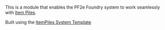 This is a module that enables the PF2e Foundry system to work seamlessly with [Item Piles](https://foundryvtt.com/packages/item-piles).

Built using the [ItemPiles System Template](https://github.com/fantasycalendar/FoundryVTT-ItemPiles-System-Template)
